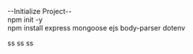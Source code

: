 --Initialize Project-- <br>
npm init -y <br>
npm install express mongoose ejs body-parser dotenv

ss
ss
ss

